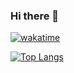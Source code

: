 ### Hi there 👋
[![wakatime](https://wakatime.com/badge/user/018c1e5c-23bc-476a-b5cf-0a72c6abb17d.svg)](https://wakatime.com/@018c1e5c-23bc-476a-b5cf-0a72c6abb17d)

[![Top Langs](https://github-readme-stats.vercel.app/api/top-langs/?username=pramchanok)](https://github.com/anuraghazra/github-readme-stats)
